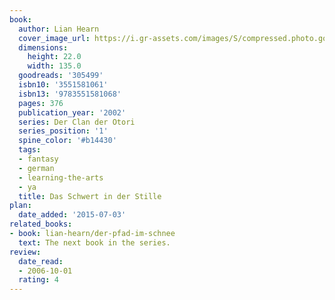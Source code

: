 ```yaml
---
book:
  author: Lian Hearn
  cover_image_url: https://i.gr-assets.com/images/S/compressed.photo.goodreads.com/books/1370811390l/305499._SX98_.jpg
  dimensions:
    height: 22.0
    width: 135.0
  goodreads: '305499'
  isbn10: '3551581061'
  isbn13: '9783551581068'
  pages: 376
  publication_year: '2002'
  series: Der Clan der Otori
  series_position: '1'
  spine_color: '#b14430'
  tags:
  - fantasy
  - german
  - learning-the-arts
  - ya
  title: Das Schwert in der Stille
plan:
  date_added: '2015-07-03'
related_books:
- book: lian-hearn/der-pfad-im-schnee
  text: The next book in the series.
review:
  date_read:
  - 2006-10-01
  rating: 4
---
```

